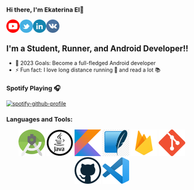 

### Hi there, I'm Ekaterina El👋
[<img align="left" alt="Ekaterina-El | YouTube" width="35px" src="https://raw.githubusercontent.com/Ekaterina-El/Ekaterina-El/master/youtube.svg" />](https://www.youtube.com/channel/UC88m-nmyByKL1VGt8rkCA2g)
[<img align="left" alt="Ekaterina-El | Twitter" width="35px" src="https://raw.githubusercontent.com/Ekaterina-El/Ekaterina-El/master/twitter.png" />](https://twitter.com/Ekaterina_Elka)
[<img align="left" alt="Ekaterina-El | LinkedIn" width="35px" src="https://raw.githubusercontent.com/Ekaterina-El/Ekaterina-El/master/linkedin.png" />](https://www.linkedin.com/in/ekatarina-el-848a51215/)
[<img align="left" alt="Ekaterina-El | Instagram" width="35px" src="https://raw.githubusercontent.com/Ekaterina-El/Ekaterina-El/master/vk.png" />](https://vk.com/k.elshina00075)
<br />
<br />

## I'm a Student, Runner, and Android Developer!!
- 🥅 2023 Goals: Become a full-fledged Android developer
- ⚡ Fun fact: I love long distance running :running: and read a lot :books:




### Spotify Playing 🎧

[![spotify-github-profile](https://spotify-github-profile.vercel.app/api/view?uid=317wobzusvqzlm4yf3efi2it5fwu&cover_image=true&theme=novatorem)](https://github.com/kittinan/spotify-github-profile)



### Languages and Tools:

<p align="center">
	<img title="Android Studio" alt="Android Studio" src="https://raw.githubusercontent.com/Ekaterina-El/Ekaterina-El/master/Android-Studio.png" width="70" height="70" />
	<img title="Java" alt="Java" src="https://raw.githubusercontent.com/Ekaterina-El/Ekaterina-El/master/java.png" width="70" height="70" />
	<img title="Kotlin" alt="Kotlin" src="https://raw.githubusercontent.com/Ekaterina-El/Ekaterina-El/master/kotlin.png" width="70" height="70" />
	<img title="SQLite" alt="SQLite" src="https://raw.githubusercontent.com/Ekaterina-El/Ekaterina-El/master/sqlite.png" width="70" height="70" />
	<img title="Firebase" alt="Firebase" src="https://raw.githubusercontent.com/Ekaterina-El/Ekaterina-El/master/firebase.png" width="70" height="70" />
	<img title="Git" alt="Git" src="https://raw.githubusercontent.com/Ekaterina-El/Ekaterina-El/master/git.png" width="70" height="70" />
	<img title="GitHub" alt="GitHub" src="https://raw.githubusercontent.com/Ekaterina-El/Ekaterina-El/master/github.png" width="70" height="70" />
	<img title="Visual Studio Code" alt="Visual Studio Code" src="https://raw.githubusercontent.com/Ekaterina-El/Ekaterina-El/master/vscode.png" width="70" height="70" />
</p>
<br />
